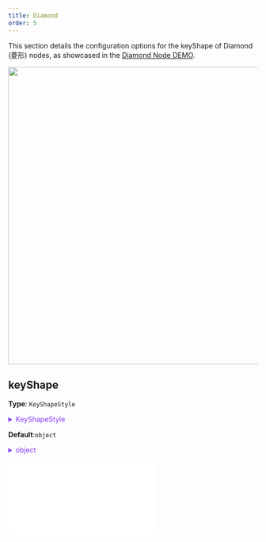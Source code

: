 ```yaml
---
title: Diamond
order: 5
---
```


This section details the configuration options for the keyShape of Diamond (菱形) nodes, as showcased in the [Diamond Node DEMO](/en/examples/item/defaultNodes/#diamond).

<img src="https://mdn.alipayobjects.com/huamei_qa8qxu/afts/img/A*oUSlSZt6rCoAAAAAAAAAAAAADmJ7AQ/original" width=600 />

## keyShape

**Type**: `KeyShapeStyle`

<details>

<summary style="color: #873bf4; cursor: pointer">KeyShapeStyle</summary>

```typescript
type KeyShapeStyle = StyleProps & {
  /**
   * The width and height of the diamond. If `size` is a single number, the width and height are the same.
   */
  size?: number | [number, number];
};
```

For more detailed style configuration, refer to [Path](../shape/PathStyleProps.en.md)。

</details>

**Default**:`object`

<details>

<summary style="color: #873bf4; cursor: pointer">object</summary>

```json
{
  "size": [32, 32]
}
```

</details>

<embed src="../../../common/NodeShapeStyles.en.md"></embed>
